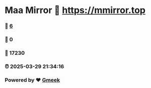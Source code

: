 # Maa Mirror :link: https://mmirror.top 
### :page_facing_up: [6](https://mmirror.top/tag.html) 
### :speech_balloon: 0 
### :hibiscus: 17230 
### :alarm_clock: 2025-03-29 21:34:16 
### Powered by :heart: [Gmeek](https://github.com/Meekdai/Gmeek)
